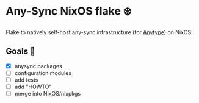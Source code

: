 # Any-Sync NixOS flake ❄️

Flake to natively self-host any-sync infrastructure 
(for [Anytype](https://anytype.io)) on NixOS.

## Goals 📝

- [X] anysync packages
- [ ] configuration modules
- [ ] add tests
- [ ] add "HOWTO"
- [ ] merge into NixOS/nixpkgs